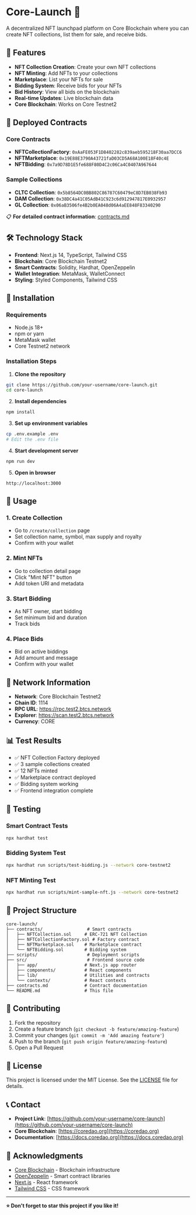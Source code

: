 # Core-Launch 🚀

A decentralized NFT launchpad platform on Core Blockchain where you can create NFT collections, list them for sale, and receive bids.

## 🌟 Features

- **NFT Collection Creation**: Create your own NFT collections
- **NFT Minting**: Add NFTs to your collections
- **Marketplace**: List your NFTs for sale
- **Bidding System**: Receive bids for your NFTs
- **Bid History**: View all bids on the blockchain
- **Real-time Updates**: Live blockchain data
- **Core Blockchain**: Works on Core Testnet2

## 🚀 Deployed Contracts

### Core Contracts
- **NFTCollectionFactory**: `0xAaFE053F1D8402282c839aeb595218F30aa7DCC6`
- **NFTMarketplace**: `0x19E88E3790A43721faD03CD5A68A100E18F40c4E`
- **NFTBidding**: `0x7a9D78D1E5fe688F80D4C2c06Ca4C0407A967644`

### Sample Collections
- **CLTC Collection**: `0x5b8564DC0BB802C86787C60479eC8D7EB038Fb93`
- **DAM Collection**: `0x38DC4a41C05AdB41C923c6d912947817E0932957`
- **GL Collection**: `0x06aB3506fe4B2b0EA048d06A4aEE848F83340290`

📋 **For detailed contract information**: [contracts.md](./contracts.md)

## 🛠️ Technology Stack

- **Frontend**: Next.js 14, TypeScript, Tailwind CSS
- **Blockchain**: Core Blockchain Testnet2
- **Smart Contracts**: Solidity, Hardhat, OpenZeppelin
- **Wallet Integration**: MetaMask, WalletConnect
- **Styling**: Styled Components, Tailwind CSS

## 🚀 Installation

### Requirements
- Node.js 18+
- npm or yarn
- MetaMask wallet
- Core Testnet2 network

### Installation Steps

1. **Clone the repository**
```bash
git clone https://github.com/your-username/core-launch.git
cd core-launch
```

2. **Install dependencies**
```bash
npm install
```

3. **Set up environment variables**
```bash
cp .env.example .env
# Edit the .env file
```

4. **Start development server**
```bash
npm run dev
```

5. **Open in browser**
```
http://localhost:3000
```

## 📱 Usage

### 1. Create Collection
- Go to `/create/collection` page
- Set collection name, symbol, max supply and royalty
- Confirm with your wallet

### 2. Mint NFTs
- Go to collection detail page
- Click "Mint NFT" button
- Add token URI and metadata

### 3. Start Bidding
- As NFT owner, start bidding
- Set minimum bid and duration
- Track bids

### 4. Place Bids
- Bid on active biddings
- Add amount and message
- Confirm with your wallet

## 🔗 Network Information

- **Network**: Core Blockchain Testnet2
- **Chain ID**: 1114
- **RPC URL**: https://rpc.test2.btcs.network
- **Explorer**: https://scan.test2.btcs.network
- **Currency**: CORE

## 📊 Test Results

- ✅ NFT Collection Factory deployed
- ✅ 3 sample collections created
- ✅ 12 NFTs minted
- ✅ Marketplace contract deployed
- ✅ Bidding system working
- ✅ Frontend integration complete

## 🧪 Testing

### Smart Contract Tests
```bash
npx hardhat test
```

### Bidding System Test
```bash
npx hardhat run scripts/test-bidding.js --network core-testnet2
```

### NFT Minting Test
```bash
npx hardhat run scripts/mint-sample-nft.js --network core-testnet2
```

## 📁 Project Structure

```
core-launch/
├── contracts/                 # Smart contracts
│   ├── NFTCollection.sol     # ERC-721 NFT Collection
│   ├── NFTCollectionFactory.sol # Factory contract
│   ├── NFTMarketplace.sol    # Marketplace contract
│   └── NFTBidding.sol        # Bidding system
├── scripts/                   # Deployment scripts
├── src/                       # Frontend source code
│   ├── app/                  # Next.js app router
│   ├── components/           # React components
│   ├── lib/                  # Utilities and contracts
│   └── contexts/             # React contexts
├── contracts.md              # Contract documentation
└── README.md                 # This file
```

## 🤝 Contributing

1. Fork the repository
2. Create a feature branch (`git checkout -b feature/amazing-feature`)
3. Commit your changes (`git commit -m 'Add amazing feature'`)
4. Push to the branch (`git push origin feature/amazing-feature`)
5. Open a Pull Request

## 📄 License

This project is licensed under the MIT License. See the [LICENSE](LICENSE) file for details.

## 📞 Contact

- **Project Link**: [https://github.com/your-username/core-launch](https://github.com/your-username/core-launch)
- **Core Blockchain**: [https://coredao.org](https://coredao.org)
- **Documentation**: [https://docs.coredao.org](https://docs.coredao.org)

## 🙏 Acknowledgments

- [Core Blockchain](https://coredao.org) - Blockchain infrastructure
- [OpenZeppelin](https://openzeppelin.com) - Smart contract libraries
- [Next.js](https://nextjs.org) - React framework
- [Tailwind CSS](https://tailwindcss.com) - CSS framework

---

**⭐ Don't forget to star this project if you like it!**
